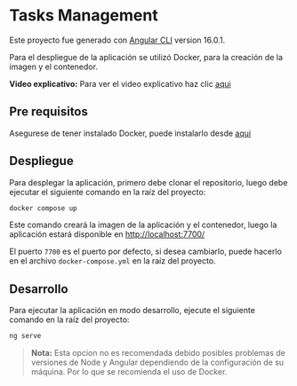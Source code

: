 # Tasks Management

Este proyecto fue generado con [Angular CLI](https://github.com/angular/angular-cli) version 16.0.1.

Para el despliegue de la aplicación se utilizó Docker, para la creación de la imagen y el contenedor.

**Video explicativo:** Para ver el video explicativo haz clic [aqui](https://www.youtube.com/watch?v=ah7520J54dc&ab_channel=Milton)

## Pre requisitos
Asegurese de tener instalado Docker, puede instalarlo desde [aqui](https://www.docker.com/products/docker-desktop)

## Despliegue

Para desplegar la aplicación, primero debe clonar el repositorio, luego debe ejecutar el siguiente comando en la raíz del proyecto:

```bash
docker compose up
```

Este comando creará la imagen de la aplicación y el contenedor, luego la aplicación estará disponible en [http://localhost:7700/](http://localhost:7700/tasks)

El puerto `7700` es el puerto por defecto, si desea cambiarlo, puede hacerlo en el archivo `docker-compose.yml` en la raíz del proyecto.

## Desarrollo

Para ejecutar la aplicación en modo desarrollo, ejecute el siguiente comando en la raíz del proyecto:

```bash
ng serve
```


>**Nota:** Esta opcion no es recomendada debido posibles problemas de versiones de Node y Angular dependiendo de la configuración de su máquina. Por lo que se recomienda el uso de Docker.
